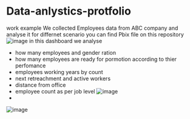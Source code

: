 # Data-anlystics-protfolio
work example 
We collected Employees data from ABC company and analyse it for differnet scenario 
you can find Pbix file on this repository 
![image](https://github.com/IN7NE/Data-anlystics-protfolio/assets/140783341/61e576b5-2ca0-4272-b064-4a805552f00b)
in this dashboard we analyse 
- how many employees and gender ration
- how many employees are ready for pormotion according to thier perfomance 
- employees working years by count
- next retreachment and active workers 
- distance from office
- employee count as per job level
![image](https://github.com/IN7NE/Data-anlystics-protfolio/assets/140783341/5b40d98d-f499-414f-b7b3-aa00a5efe589)
- 





![image](https://github.com/IN7NE/Data-anlystics-protfolio/assets/140783341/6912638c-59d2-4879-968f-2a0c3a5deaa9)


